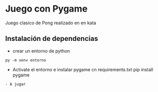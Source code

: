 # Juego con Pygame

Juego clasico de Pong realizado en en kata


## Instalación de dependencias
- crear un entorno de python 
```
py -m venv entorno
```

- Activate el entorno e instalar pygame cn requirements.txt
pip install pygame
```
- A jugar